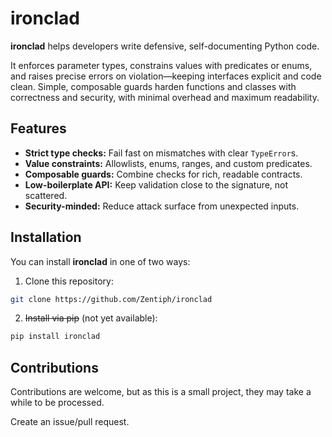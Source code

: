 # ironclad
**ironclad** helps developers write defensive, self-documenting Python code.

It enforces parameter types, constrains values with predicates or enums,
and raises precise errors on violation—keeping interfaces explicit and code clean.
Simple, composable guards harden functions and classes with correctness and security,
with minimal overhead and maximum readability.

## Features
* **Strict type checks:** Fail fast on mismatches with clear `TypeError`s.
* **Value constraints:** Allowlists, enums, ranges, and custom predicates.
* **Composable guards:** Combine checks for rich, readable contracts.
* **Low-boilerplate API:** Keep validation close to the signature, not scattered.
* **Security-minded:** Reduce attack surface from unexpected inputs.

## Installation
You can install **ironclad** in one of two ways:
1. Clone this repository:
```bash
git clone https://github.com/Zentiph/ironclad
```
2. ~~Install via pip~~ (not yet available):
```bash
pip install ironclad
```

## Contributions
Contributions are welcome, but as this is a small project, they may take a while to be processed.

Create an issue/pull request.